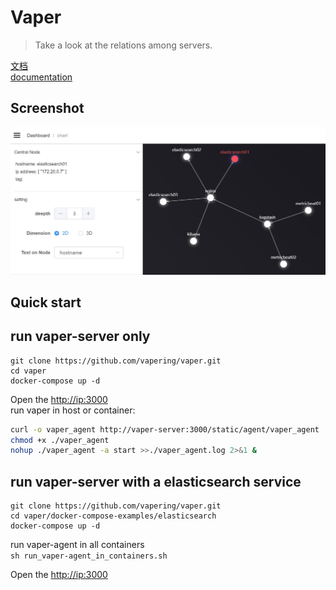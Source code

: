 # Vaper

> Take a look at the relations among servers.  

[文档](https://vapering.github.io/vaper/#/zh-cn/)  
[documentation](https://vapering.github.io/vaper/#/)  

## Screenshot
![2d demo](/docs/imgs/demo-pc.jpg "2d demo")  
## Quick start
## run vaper-server only

```shell
git clone https://github.com/vapering/vaper.git
cd vaper
docker-compose up -d
```
Open the [http://ip:3000](http://vaper-server:3000)  
run vaper in host or container:
```bash
curl -o vaper_agent http://vaper-server:3000/static/agent/vaper_agent
chmod +x ./vaper_agent
nohup ./vaper_agent -a start >>./vaper_agent.log 2>&1 &
```

## run vaper-server with a elasticsearch service

```shell
git clone https://github.com/vapering/vaper.git
cd vaper/docker-compose-examples/elasticsearch
docker-compose up -d
```

run vaper-agent in all containers  
`sh run_vaper-agent_in_containers.sh`


Open the [http://ip:3000](http://vaper-server:3000)

